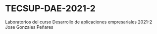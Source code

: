# TECSUP-DAE-2021-2
Laboratorios del curso Desarrollo de aplicaciones empresariales 2021-2 Jose Gonzales Peñares
